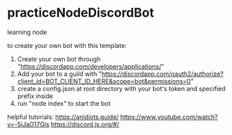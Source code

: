 # practiceNodeDiscordBot
learning node

to create your own bot with this template:
  1. Create your own bot through "https://discordapp.com/developers/applications/"
  2. Add your bot to a guild with "https://discordapp.com/oauth2/authorize?client_id=BOT_CLIENT_ID_HERE&scope=bot&permissions=0"
  3. create a config.json at root directory with your bot's token and specified prefix inside
  4. run "node index" to start the bot

helpful tutorials:
  https://anidiots.guide/
  https://www.youtube.com/watch?v=-5jJaO17Gjs
  https://discord.js.org/#/
